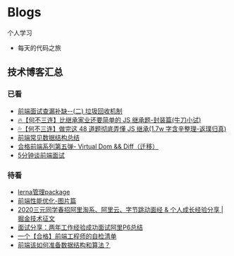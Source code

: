 # Blogs

个人学习

- 每天的代码之旅

## 技术博客汇总

### 已看

- [前端面试查漏补缺--(二) 垃圾回收机制](https://juejin.cn/post/6844903781079973902)
- [🔥【何不三连】比继承家业还要简单的 JS 继承题-封装篇(牛刀小试)](https://juejin.cn/post/6844904094948130824)
- [💦【何不三连】做完这 48 道题彻底弄懂 JS 继承(1.7w 字含辛整理-返璞归真)](https://juejin.cn/post/6844904098941108232)
- [前端常见数据结构总结](https://juejin.cn/post/6957919292352364551#comment)
- [合格前端系列第五弹- Virtual Dom && Diff（迁移）](https://juejin.cn/post/6844903815460700168#heading-5)
- [5分钟谈前端面试](https://juejin.cn/post/6844903866211762190)

### 待看
- [lerna管理package](https://juejin.cn/post/6844903885312622606)
- [前端性能优化-图片篇](https://juejin.cn/post/6965761736083243044#heading-6)
- [2020三元同学春招阿里淘系、阿里云、字节跳动面经 & 个人成长经验分享 | 掘金技术征文](https://juejin.cn/post/6844904106537009159#heading-10)
- [面试分享：两年工作经验成功面试阿里P6总结](https://juejin.cn/post/6844903928442667015#heading-0)
- [一个【合格】前端工程师的自检清单](https://juejin.cn/post/6844903830887366670#heading-55)
- [前端该如何准备数据结构和算法？](https://juejin.cn/post/6844903919722692621)

